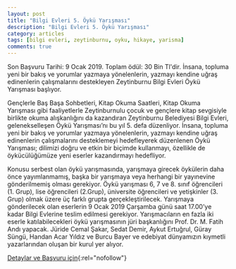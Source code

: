 ```yaml
---
layout: post
title: "Bilgi Evleri 5. Öykü Yarışması"
description: "Bilgi Evleri 5. Öykü Yarışması"
category: articles
tags: [bilgi evleri, zeytinburnu, oyku, hikaye, yarisma]
comments: true
---
```


Son Başvuru Tarihi: 9 Ocak 2019. Toplam ödül: 30 Bin Tl'dir.
İnsana, topluma yeni bir bakış ve yorumlar yazmaya yönelenlerin, yazmayı kendine uğraş edinenlerin çalışmalarını destekleyen Zeytinburnu Bilgi Evleri Öykü Yarışması başlıyor.

Gençlerle Baş Başa Sohbetleri, Kitap Okuma Saatleri, Kitap Okuma Yarışması gibi faaliyetlerle Zeytinburnulu çocuk ve gençlere kitap sevgisiyle birlikte okuma alışkanlığını da kazandıran Zeytinburnu Belediyesi Bilgi Evleri, gelenekselleşen Öykü Yarışması’nı bu yıl 5. defa düzenliyor. İnsana, topluma yeni bir bakış ve yorumlar yazmaya yönelenlerin, yazmayı kendine uğraş edinenlerin çalışmalarını desteklemeyi hedefleyerek düzenlenen Öykü Yarışması; dilimizi doğru ve etkin bir biçimde kullanmayı, özellikle de öykücülüğümüze yeni eserler kazandırmayı hedefliyor.

Konusu serbest olan öykü yarışmasında, yarışmaya girecek öykülerin daha önce yayımlanmamış, başka bir yarışmaya veya herhangi bir yayınevine gönderilmemiş olması gerekiyor. Öykü yarışması 6, 7 ve 8. sınıf öğrencileri (1. Grup), lise öğrencileri (2.Grup), üniversite öğrencileri ve yetişkinler (3. Grup) olmak üzere üç farklı grupta gerçekleştirilecek. Yarışmaya gönderilecek olan eserlerin 9 Ocak 2019 Çarşamba günü saat 17.00’ye kadar Bilgi Evlerine teslim edilmesi gerekiyor. Yarışmacıların en fazla iki eserle katılabilecekleri öykü yarışmasının jüri başkanlığını Prof. Dr. M. Fatih Andı yapacak. Jüride Cemal Şakar, Sedat Demir, Aykut Ertuğrul, Güray Süngü, Handan Acar Yıldız ve Burcu Bayer ve edebiyat dünyamızın kıymetli yazarlarından oluşan bir kurul yer alıyor.

[Detaylar ve Başvuru için](http://www.bilgievi.org.tr/Haberler/2498/Bilgi-Evleri-5-Oyku-Yarismasi-Basliyor.aspx?utm_source=edebiyatyarismalari.com&utm_medium=affiliate){:rel="nofollow"}